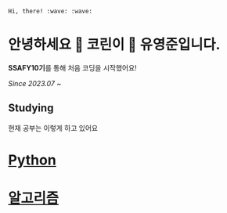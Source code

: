 ```
Hi, there! :wave: :wave:
```

# 안녕하세요 :baby_chick: 코린이 :baby_chick: 유영준입니다.

**SSAFY10기**를 통해 처음 코딩을 시작했어요!

*Since 2023.07 ~*

## Studying
현재 공부는 이렇게 하고 있어요 

# [Python](https://www.notion.so/115a0378972f4abe8b7a4cc12ffd778a?v=22bb8966251443fd803432e5d8078380&pvs=4)

# [알고리즘](https://www.notion.so/684d28adfa964d81880d2d8388e0bd37?v=8b442375a2c94d59bce2a64683c1c885&pvs=4)

